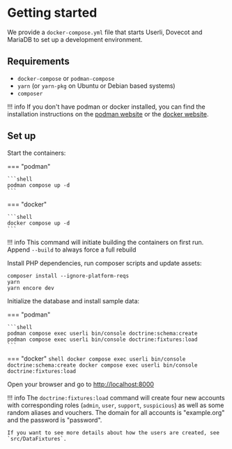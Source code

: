 # Getting started

We provide a `docker-compose.yml` file that starts Userli, Dovecot and MariaDB to set up a development environment.

## Requirements

- `docker-compose` or `podman-compose`
- `yarn` (or `yarn-pkg` on Ubuntu or Debian based systems)
- `composer`

!!! info
    If you don't have podman or docker installed, you can find the installation instructions on the [podman website](https://podman.io/getting-started/installation) or the [docker website](https://docs.docker.com/get-docker/).

## Set up

Start the containers:

=== "podman"

    ```shell
    podman compose up -d
    ```

=== "docker"

    ```shell
    docker compose up -d
    ```

!!! info
    This command will initiate building the containers on first run. Append `--build` to always force a full rebuild


Install PHP dependencies, run composer scripts and update assets:


```shell
composer install --ignore-platform-reqs
yarn
yarn encore dev
```

Initialize the database and install sample data:

=== "podman"

    ```shell
    podman compose exec userli bin/console doctrine:schema:create
    podman compose exec userli bin/console doctrine:fixtures:load
    ```

=== "docker"
    ```shell
    docker compose exec userli bin/console doctrine:schema:create
    docker compose exec userli bin/console doctrine:fixtures:load
    ```

Open your browser and go to [http://localhost:8000](http://localhost:8000)


!!! info
    The `doctrine:fixtures:load` command will create four new accounts with corresponding roles (`admin`, `user`, `support`, `suspicious`) as well as some random aliases and vouchers. The domain for all accounts is "example.org" and the password is "password".
    
    If you want to see more details about how the users are created, see `src/DataFixtures`.
